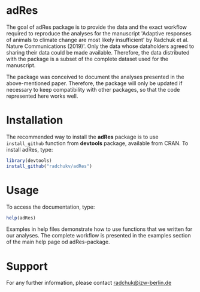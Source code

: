 # adRes

The goal of adRes package is to provide the data and the exact workflow required to reproduce the analyses for the manuscript 'Adaptive responses of animals to climate change are most likely insufficient' by Radchuk et al.
Nature Communications (2019)'. Only the data whose dataholders agreed to sharing their data could be made available. Therefore, the data distributed with the package is a subset of the complete dataset used for the manuscript.

The package was conceived to document the analyses presented in the above-mentioned paper. Therefore, the package will only be updated if necessary to keep compatibility with other packages, so that the code represented here works well.

# Installation

The recommended way to install the **adRes** package is to use `install_github` function from **devtools** package, available from CRAN. To install adRes, type:

```R
library(devtools)
install_github("radchukv/adRes")
```

# Usage

To access the documentation, type:

```R
help(adRes)
```
Examples in help files demonstrate how to use functions that we written for our analyses.
The complete workflow is presented in the examples section of the main help page od adRes-package.

# Support
For any further information, please contact radchuk@izw-berlin.de
